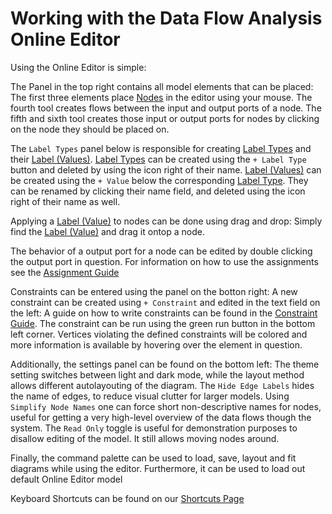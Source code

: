 # Working with the Data Flow Analysis Online Editor
Using the Online Editor is simple:

The Panel in the top right contains all model elements that can be placed:
The first three elements place [Nodes](/wiki/dfd/index#data-flow-diagram) in the editor using your mouse. 
The fourth tool creates flows between the input and output ports of a node. 
The fifth and sixth tool creates those input or output ports for nodes by clicking on the node they should be placed on. 

The `Label Types` panel below is responsible for creating [Label Types](/wiki/dfd/index#data-dictionary) and their [Label (Values)](/wiki/dfd/index#data-dictionary).
[Label Types](/wiki/dfd/index#data-dictionary) can be created using the `+ Label Type` button and deleted by using the icon right of their name.
[Label (Values)](/wiki/dfd/index#data-dictionary) can be created using the `+ Value` below the corresponding [Label Type](/wiki/dfd/index#data-dictionary).
They can be renamed by clicking their name field, and deleted using the icon right of their name as well.

Applying a [Label (Value)](/wiki/dfd/index#data-dictionary) to nodes can be done using drag and drop:
Simply find the [Label (Value)](/wiki/dfd/index#data-dictionary) and drag it ontop a node.

The behavior of a output port for a node can be edited by double clicking the output port in question.
For information on how to use the assignments see the [Assignment Guide](/wiki/onlineeditor/assignments)

Constraints can be entered using the panel on the botton right:
A new constraint can be created using `+ Constraint` and edited in the text field on the left:
A guide on how to write constraints can be found in the [Constraint Guide](/wiki/dsl/).
The constraint can be run using the green run button in the bottom left corner. 
Vertices violating the defined constraints will be colored and more information is available by hovering over the element in question.

Additionally, the settings panel can be found on the bottom left:
The theme setting switches between light and dark mode, while the layout method allows different autolayouting of the diagram. 
The `Hide Edge Labels` hides the name of edges, to reduce visual clutter for larger models.
Using `Simplify Node Names` one can force short non-descriptive names for nodes, useful for getting a very high-level overview of the data flows though the system.
The `Read Only` toggle is useful for demonstration purposes to disallow editing of the model. 
It still allows moving nodes around.

Finally, the command palette can be used to load, save, layout and fit diagrams while using the editor.
Furthermore, it can be used to load out default Online Editor model

Keyboard Shortcuts can be found on our [Shortcuts Page](/wiki/onlineeditor/shortcuts)
